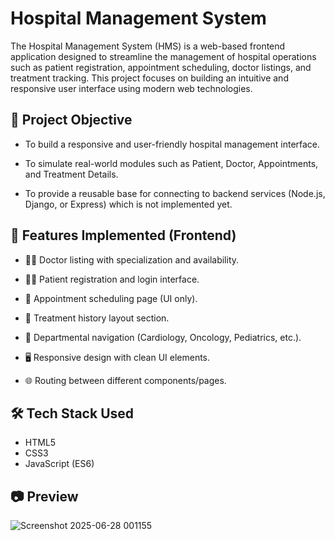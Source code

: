 # Hospital Management System
The Hospital Management System (HMS) is a web-based frontend application designed to streamline the management of hospital operations such as patient registration, appointment scheduling, doctor listings, and treatment tracking. This project focuses on building an intuitive and responsive user interface using modern web technologies.

## 🎯 Project Objective
- To build a responsive and user-friendly hospital management interface.

- To simulate real-world modules such as Patient, Doctor, Appointments, and Treatment Details.

- To provide a reusable base for connecting to backend services (Node.js, Django, or Express) which is not implemented yet.

## 🧩 Features Implemented (Frontend)

- 👩‍⚕️ Doctor listing with specialization and availability.

- 🧑‍💼 Patient registration and login interface.

- 📅 Appointment scheduling page (UI only).

- 📄 Treatment history layout section.

- 🏥 Departmental navigation (Cardiology, Oncology, Pediatrics, etc.).

- 🖥️ Responsive design with clean UI elements.

- 🌐 Routing between different components/pages.

## 🛠️ Tech Stack Used
- HTML5
- CSS3
- JavaScript (ES6)

## 📷 Preview
![Screenshot 2025-06-28 001155](https://github.com/user-attachments/assets/7013f70a-169c-4117-85a3-f388d98c4662)



